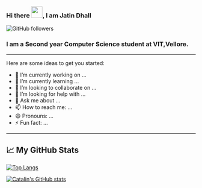 ### Hi there <img src="https://raw.githubusercontent.com/MartinHeinz/MartinHeinz/master/wave.gif" width="30px">, I am Jatin Dhall
![GitHub followers](https://img.shields.io/github/followers/Jatin7385?style=social)

### I am a Second year Computer Science student at VIT,Vellore.
--- 
<!--

🧰 Toolbox

---
-->

Here are some ideas to get you started:

- 🔭 I’m currently working on ...
- 🌱 I’m currently learning ...
- 👯 I’m looking to collaborate on ...
- 🤔 I’m looking for help with ...
- 💬 Ask me about ...
- 📫 How to reach me: ...
- 😄 Pronouns: ...
- ⚡ Fun fact: ...

---

## &#x1f4c8; My GitHub Stats

[![Top Langs](https://github-readme-stats.vercel.app/api/top-langs/?username=Jatin7385&hide=java,html,css&theme=radical)](https://github.com/anuraghazra/github-readme-stats)

[![Catalin's GitHub stats](https://github-readme-stats.vercel.app/api?username=Jatin7385&theme=radical)](https://github.com/anuraghazra/github-readme-stats)
